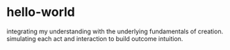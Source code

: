 # hello-world
integrating my understanding with the underlying fundamentals of creation. simulating each act and interaction to build outcome intuition.
